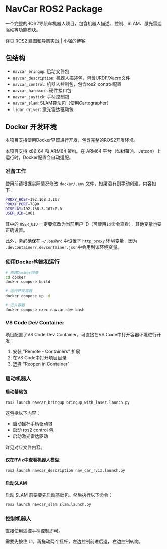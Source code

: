 # NavCar ROS2 Package

一个完整的ROS2导航车机器人项目，包含机器人描述、控制、SLAM、激光雷达驱动等功能模块。

详见 [ROS2 建图和导航实战 \| 小强的博客](https://wsxq2.55555.io/blog/2025/09/02/ROS2%E5%BB%BA%E5%9B%BE%E5%92%8C%E5%AF%BC%E8%88%AA%E5%AE%9E%E6%88%98/)

## 包结构

- `navcar_bringup`: 启动文件包
- `navcar_description`: 机器人描述包，包含URDF/Xacro文件
- `navcar_control`: 机器人控制包，包含ros2_control配置
- `navcar_hardware`: 硬件接口包
- `navcar_joytick`: 手柄控制包
- `navcar_slam`: SLAM算法包（使用Cartographer）
- `lidar_driver`: 激光雷达驱动包

## Docker 开发环境

本项目支持使用Docker容器进行开发，包含完整的ROS2开发环境。

本项目支持 x86_64 和 ARM64 架构。在 ARM64 平台（如树莓派、Jetson）上运行时，Docker配置会自动适配。

### 准备工作

使用前请根据实际情况修改 `docker/.env` 文件，如果没有则手动创建，内容如下：

```bash
PROXY_HOST=192.168.3.107
PROXY_PORT=7890
DISPLAY=192.168.3.107:0.0
USER_UID=1001
```

其中的 `USER_UID` 一定要修改为当前用户 ID（可使用`id`命令查看），其他变量也要正确设置。

此外，务必确保在 `~/.bashrc` 中设置了 `http_proxy` 环境变量，因为 `.devcontainer/.devcontainer.json`中会用到该环境变量。

### 使用Docker构建和运行

```bash
# 构建Docker镜像
cd docker
docker compose build

# 运行开发容器
docker compose up -d

# 进入容器
docker compose exec navcar-dev bash
```

### VS Code Dev Container

项目配置了VS Code Dev Container，可直接在VS Code中打开容器环境进行开发：

1. 安装 "Remote - Containers" 扩展
2. 在VS Code中打开项目目录
3. 选择 "Reopen in Container"

### 启动机器人

#### 启动基础包

```bash
ros2 launch navcar_bringup bringup_with_laser.launch.py
```

这包括以下内容：

- 启动摇杆手柄驱动包
- 启动 ros2 control 包
- 启动激光雷达驱动

详见对应文件内容。

#### 仅在RViz中查看机器人模型

```bash
ros2 launch navcar_description nav_car_rviz.launch.py
```

#### 启动SLAM

启动 SLAM 前要要先启动基础包。然后执行以下命令：

```bash
ros2 launch navcar_slam slam.launch.py
```

### 控制机器人

直接使用遥控手柄控制即可。

需要先按住 L1，再拖动两个摇杆，左边控制前进后退，右边控制转向。
